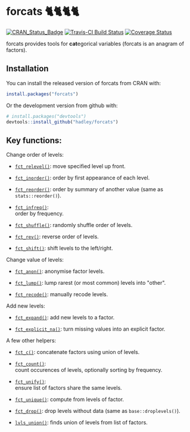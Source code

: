 # forcats 🐈🐈🐈🐈

[![CRAN_Status_Badge](http://www.r-pkg.org/badges/version/forcats)](https://cran.r-project.org/package=forcats)
[![Travis-CI Build Status](https://travis-ci.org/hadley/forcats.svg?branch=master)](https://travis-ci.org/hadley/forcats)
[![Coverage Status](https://img.shields.io/codecov/c/github/hadley/forcats/master.svg)](https://codecov.io/github/hadley/forcats?branch=master)

forcats provides tools for **cat**egorical variables (forcats is an anagram of factors).

## Installation

You can install the released version of forcats from CRAN with:

```R
install.packages("forcats")
```

Or the development version from github with:

```R
# install.packages("devtools")
devtools::install_github("hadley/forcats")
```

## Key functions:

Change order of levels:

* [`fct_relevel()`](https://hadley.github.io/forcats/fct_relevel.html): 
  move specified level up front.

* [`fct_inorder()`](https://hadley.github.io/forcats/fct_inorder.html): 
  order by first appearance of each level.

* [`fct_reorder()`](https://hadley.github.io/forcats/fct_reorder.html): 
  order by summary of another value (same as `stats::reorder()`).

* [`fct_infreq()`](https://hadley.github.io/forcats/fct_infreq.html):  
  order by frequency.

* [`fct_shuffle()`](https://hadley.github.io/forcats/fct_shuffle.html): 
  randomly shuffle order of levels.

* [`fct_rev()`](https://hadley.github.io/forcats/fct_rev.html):
  reverse order of levels.

* [`fct_shift()`](https://hadley.github.io/forcats/fct_shift.html):
  shift levels to the left/right.

Change value of levels:

* [`fct_anon()`](https://hadley.github.io/forcats/fct_anon.html):
  anonymise factor levels.

* [`fct_lump()`](https://hadley.github.io/forcats/fct_relump.html): 
  lump rarest (or most common) levels into "other".

* [`fct_recode()`](https://hadley.github.io/forcats/fct_recode.html):
  manually recode levels.

Add new levels:

* [`fct_expand()`](https://hadley.github.io/forcats/fct_expand.html):
  add new levels to a factor.

* [`fct_explicit_na()`](https://hadley.github.io/forcats/fct_explicit_na.html): 
  turn missing values into an explicit factor.

A few other helpers:

* [`fct_c()`](https://hadley.github.io/forcats/fct_c.html):
  concatenate factors using union of levels.

* [`fct_count()`](https://hadley.github.io/forcats/fct_count.html):  
  count occurences of levels, optionally sorting by frequency.

* [`fct_unify()`](https://hadley.github.io/forcats/fct_unify.html):  
  ensure list of factors share the same levels.

* [`fct_unique()`](https://hadley.github.io/forcats/fct_unique.html): 
  compute from levels of factor.

* [`fct_drop()`](https://hadley.github.io/forcats/fct_drop.html):
  drop levels without data (same as `base::droplevels()`).

* [`lvls_union()`](https://hadley.github.io/forcats/lvls_union.html): 
  finds union of levels from list of factors.
